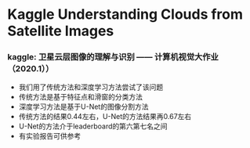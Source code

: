 # Kaggle Understanding Clouds from Satellite Images
### kaggle: 卫星云层图像的理解与识别 —— 计算机视觉大作业（2020.1））
+ 我们用了传统方法和深度学习方法尝试了该问题
+ 传统方法是基于特征点和滑窗的分类方法
+ 深度学习方法是基于U-Net的图像分割方法
+ 传统方法的结果0.44左右，U-Net的方法结果再0.67左右
+ U-Net的方法介于leaderboard的第六第七名之间
+ 有实验报告可供参考
